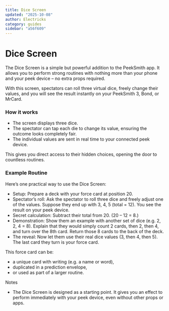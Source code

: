 ```yaml
---
title: Dice Screen
updated: "2025-10-08"
author: Electricks
category: guides
sidebar: "a56f609"
---
```


# Dice Screen

The Dice Screen is a simple but powerful addition to the PeekSmith app. It allows you to perform strong routines with nothing more than your phone and your peek device – no extra props required.

With this screen, spectators can roll three virtual dice, freely change their values, and you will see the result instantly on your PeekSmith 3, Bond, or MrCard.

 
 
 
 
 
 
 
 
 
 
 ### How it works

 
 
 
 
 - The screen displays three dice.
- The spectator can tap each die to change its value, ensuring the outcome looks completely fair.
- The individual values are sent in real time to your connected peek device.

This gives you direct access to their hidden choices, opening the door to countless routines.

 
 
 
 
 ### Example Routine

 
 
 
 
 Here’s one practical way to use the Dice Screen:

- Setup: Prepare a deck with your force card at position 20.
- Spectator’s roll: Ask the spectator to roll three dice and freely adjust one of the values. Suppose they end up with 3, 4, 5 (total = 12). You see the result on your peek device.
- Secret calculation: Subtract their total from 20. (20 – 12 = 8.)
- Demonstration: Show them an example with another set of dice (e.g. 2, 2, 4 = 8). Explain that they would simply count 2 cards, then 2, then 4, and turn over the 8th card. Return those 8 cards to the back of the deck.
- The reveal: Now let them use their real dice values (3, then 4, then 5). The last card they turn is your force card.

This force card can be:

- a unique card with writing (e.g. a name or word),
- duplicated in a prediction envelope,
- or used as part of a larger routine.

Notes

- The Dice Screen is designed as a starting point. It gives you an effect to perform immediately with your peek device, even without other props or apps.

 
 
 
 
 #